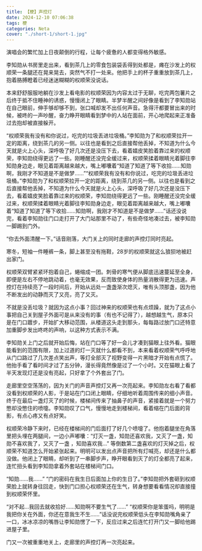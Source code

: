 ```yaml
---
title: 【梗】声控灯
date: 2024-12-10 07:06:38
tags: 梗
categories: Neta
cover: "./short-1/short-1.jpg"
---
```

 演唱会的繁忙加上日夜颠倒的行程，让每个疲惫的人都变得格外敏感。
 
 李知勋从书房里走出来，看到茶几上的零食包装袋丢得到处都是，瘫在沙发上的权顺荣一条腿还在晃来晃去，突然气不打一处来。他把手上的杯子重重放到茶几上，抱着胳膊瞪着已经迷迷糊糊的权顺荣没说话。

 本来舒舒服服地躺在沙发上看电影的权顺荣因为内容太过于无聊，吃完两包薯片之后终于抵不住睡神的诱惑，慢慢闭上了眼睛。半梦半醒之间好像是看到了李知勋站在自己眼前，伸手够却够不到，张口喊却发不出任何声音。急得汗都要冒出来的时候，被咚的一声吵醒，奋力睁开眼睛看到梦中的人站在面前，开心地爬起来正准备过去抱却被直接躲开。

 “权顺荣我有没有和你说过，吃完的垃圾丢进垃圾桶。”李知勋为了和权顺荣拉开一定的距离，绕到茶几的另一侧。以往也是看到之后直接帮他丢掉，不知道为什么今天就是火上心头，深呼吸了好几次还是没压下去，看着嬉皮笑脸着靠过来的权顺荣，李知勋绕得更远了一些。刚睡醒还没完全缓过来，权顺荣揉着眼睛光着脚往李知勋身边走，眼见着距离越来越大，嘴上嘟囔着“知道了知道了等下收拾……知勋啊，我刚才不知道是不是做梦……”“权顺荣我有没有和你说过，吃完的垃圾丢进垃圾桶。”李知勋为了和权顺荣拉开一定的距离，绕到茶几的另一侧。以往也是看到之后直接帮他丢掉，不知道为什么今天就是火上心头，深呼吸了好几次还是没压下去，看着嬉皮笑脸着靠过来的权顺荣，李知勋绕得更远了一些。刚睡醒还没完全缓过来，权顺荣揉着眼睛光着脚往李知勋身边走，眼见着距离越来越大，嘴上嘟囔着“知道了知道了等下收拾……知勋啊，我刚才不知道是不是做梦……”话还没说完，看着李知勋往门口走打开了大门站那里不动了，有些奇怪地凑过去，被李知勋一脚踢到门外。

 “你去外面清醒一下。”话音刚落，大门关上的同时走廊的声控灯同时亮起。

 寒冬，短袖一件睡裤一条，脚上甚至没有拖鞋，28岁的权顺荣就这么狼狈地被赶出家门。

 权顺荣双臂紧紧环抱着自己，蜷缩成一团。刺骨的寒气便从脚底迅速蔓延至全身，即便是左右不停地跳动着，也毫无效果，反而致使身体的热量消散得更为迅速。声控灯在持续亮了一段时间后，开始从远处一盏盏渐次熄灭，唯有头顶那盏，因为他不断发出的动静而灭了又亮，亮了又灭。

 不就是没丢垃圾？就因为这点小事？回过神来的权顺荣也有点烦躁，就为了这点小事把自己关到屋子外面可是从来没有的事（有也不记得了），越想越生气，原本只是在门口踱步，开始扩大移动范围，从楼道这头走到那头，每每路过放门口还特意加重脚步发出咚咚的声响，以这种方式表示不满。

 李知勋关上门之后就开始后悔，站在门口等了好一会儿才凑到猫眼上往外看。猫眼能看到的范围有限，加上过道的灯一灭就什么都看不到，本来看着权顺荣气呼呼地从门口路过了几次差点笑出声，等灯全部灭了视野变得一片黑暗才开始有点慌了。他抬手看了看时间才过了五分钟，漫长得竟然像是过了一个小时。又在猫眼上看了半天发现灯还是没有亮起，只好拿了个外套出了门。

 走廊里空空荡荡的，因为关门的声音声控灯又再一次亮起来。李知勋左右看了看都没看到权顺荣的人影，于是站在门口闭上眼睛，仔细地听着周围传来的细小声音。终于在最后一盏灯灭了的时候，楼梯间传来了抽鼻子的声音，紧接着就是一个努力憋却没憋住的喷嚏。李知勋叹了口气，慢慢地走到楼梯间，看着缩在门后面的背影，有点心疼又有点好笑。

 权顺荣冷静下来时，已经在楼梯间的门后面打了好几个喷嚏了。他抱着腿坐在角落里把头埋在两腿间，一边小声嘟囔：“灯灭一盏，知勋还喜欢我，又灭了一盏，知勋不喜欢我了，又灭了一盏 ，知勋喜欢我…”
 等倒数第二盏喜欢的灯灭掉之后，权顺荣不知道怎么开始紧张起来。明明可以发出点声音把所有灯喊亮，却还是什么都没做。他闭上了眼睛，却听到了一串脚步声，睁开眼看到灭了的灯全都亮了起来，连忙扭头看到李知勋拿着外套站在楼梯间门口。

 “知勋……我……”
 “门的密码在我生日后面加上你的生日了。”李知勋把外套砸到权顺荣脸上就转身往回走，快到门口担心权顺荣还在生气，转身想要看看情况却直接撞到权顺荣怀里。
 
 “对不起…我回去就收拾好……知勋啊不要生气了……”
 “权顺荣你是笨蛋吗，明明是我把你关在外面，你还在意我生不生……”话没说完权顺荣低头在李知勋嘴角亲了一口，冰冰凉凉的嘴唇让李知勋愣了一下，反应过来之后连忙打开门又一脚给他踢进屋子里。

 门又一次被重重地关上，走廊里的声控灯再一次亮起来。


